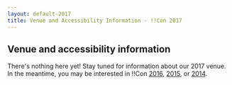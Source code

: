```yaml
---
layout: default-2017
title: Venue and Accessibility Information - !!Con 2017
---
```


## Venue and accessibility information

There's nothing here yet!  Stay tuned for information about our 2017
venue.  In the meantime, you may be interested in !!Con [2016](2016/),
[2015](2015/), or [2014](2014/).
